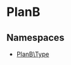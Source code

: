 
                                                                                                                                            
    
# PlanB

## Namespaces
- [PlanB\Type](PlanB/Type.md)








                                                                                                                                                                                                                                                                                                                                                                                                            
    
                                                                                                                                                                                                                                                                             
                